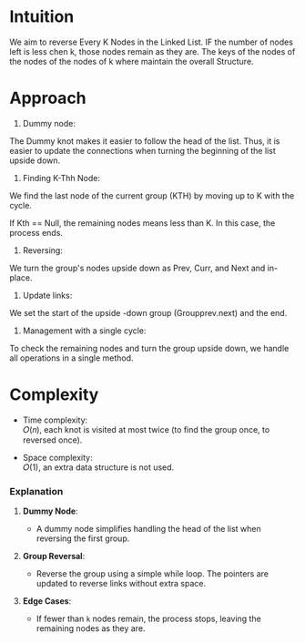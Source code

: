 Intuition
=========

We aim to reverse Every K Nodes in the Linked List. IF the number of nodes left is less chen k, those nodes remain as they are. The keys of the nodes of the nodes of the nodes of k where maintain the overall Structure.

Approach
========

1.  Dummy node:

The Dummy knot makes it easier to follow the head of the list. Thus, it is easier to update the connections when turning the beginning of the list upside down.

1.  Finding K-Thh Node:

We find the last node of the current group (KTH) by moving up to K with the cycle.

If Kth == Null, the remaining nodes means less than K. In this case, the process ends.

1.  Reversing:

We turn the group's nodes upside down as Prev, Curr, and Next and in-place.

1.  Update links:

We set the start of the upside -down group (Groupprev.next) and the end.

1.  Management with a single cycle:

To check the remaining nodes and turn the group upside down, we handle all operations in a single method.

Complexity
==========

-   Time complexity:\
    𝑂(𝑛), each knot is visited at most twice (to find the group once, to reversed once).

-   Space complexity:\
    𝑂(1), an extra data structure is not used.
    
### Explanation

1.  **Dummy Node**:

    -   A dummy node simplifies handling the head of the list when reversing the first group.
2.  **Group Reversal**:

    -   Reverse the group using a simple while loop. The pointers are updated to reverse links without extra space.
3.  **Edge Cases**:

    -   If fewer than `k` nodes remain, the process stops, leaving the remaining nodes as they are.
